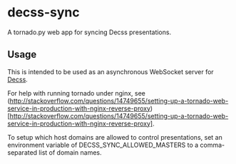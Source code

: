 decss-sync
==========

A tornado.py web app for syncing Decss presentations.

## Usage

This is intended to be used as an asynchronous WebSocket server for [Decss](https://github.com/dryan/decss).

For help with running tornado under nginx, see (http://stackoverflow.com/questions/14749655/setting-up-a-tornado-web-service-in-production-with-nginx-reverse-proxy)[http://stackoverflow.com/questions/14749655/setting-up-a-tornado-web-service-in-production-with-nginx-reverse-proxy].

To setup which host domains are allowed to control presentations, set an environment variable of DECSS_SYNC_ALLOWED_MASTERS to a comma-separated list of domain names.
